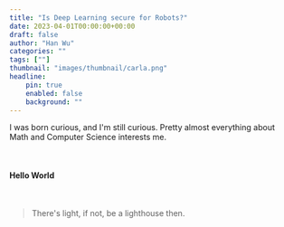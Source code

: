 ```yaml
---
title: "Is Deep Learning secure for Robots?"
date: 2023-04-01T00:00:00+00:00
draft: false
author: "Han Wu"
categories: ""
tags: [""]
thumbnail: "images/thumbnail/carla.png"
headline: 
    pin: true
    enabled: false
    background: ""
---
```


I was born curious, and I'm still curious. Pretty almost everything about Math and Computer Science interests me.

<br />

<h4> Hello World </h4>  

<!--more-->

<br />

> There's light, if not, be a lighthouse then.

